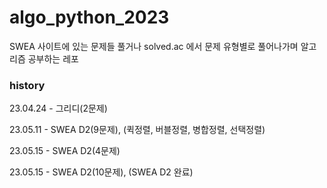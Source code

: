 # algo_python_2023

SWEA 사이트에 있는 문제들 풀거나
solved.ac 에서 문제 유형별로 풀어나가며
알고리즘 공부하는 레포



### history

23.04.24 - 그리디(2문제)

23.05.11 - SWEA D2(9문제), (퀵정렬, 버블정렬, 병합정렬, 선택정렬)

23.05.15 - SWEA D2(4문제)

23.05.15 - SWEA D2(10문제), (SWEA D2 완료)
